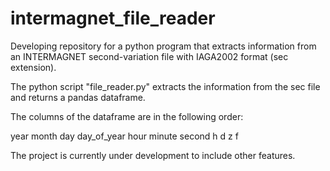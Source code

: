 # intermagnet_file_reader
Developing repository for a python program that extracts information 
from an INTERMAGNET second-variation file with IAGA2002 format (sec extension).

The python script "file_reader.py" extracts the information from the sec file
and returns a pandas dataframe.

The columns of the dataframe are in the following order:

year month day day_of_year hour minute second h d z f

The project is currently under development to include other features.
 

